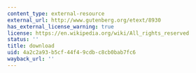 ```yaml
---
content_type: external-resource
external_url: http://www.gutenberg.org/etext/8930
has_external_license_warning: true
license: https://en.wikipedia.org/wiki/All_rights_reserved
status: ''
title: download
uid: 4a2c2a93-b5cf-44f4-9cdb-c8cb0bab7fc6
wayback_url: ''
---
```

